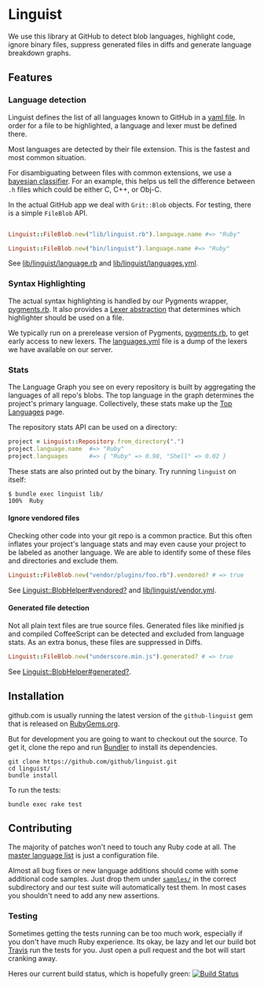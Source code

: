 # Linguist

We use this library at GitHub to detect blob languages, highlight code, ignore binary files, suppress generated files in diffs and generate language breakdown graphs.

## Features

### Language detection

Linguist defines the list of all languages known to GitHub in a [yaml file](https://github.com/github/linguist/blob/master/lib/linguist/languages.yml). In order for a file to be highlighted, a language and lexer must be defined there.

Most languages are detected by their file extension. This is the fastest and most common situation.

For disambiguating between files with common extensions, we use a [bayesian classifier](https://github.com/github/linguist/blob/master/lib/linguist/classifier.rb). For an example, this helps us tell the difference between `.h` files which could be either C, C++, or Obj-C.

In the actual GitHub app we deal with `Grit::Blob` objects. For testing, there is a simple `FileBlob` API.

```ruby

Linguist::FileBlob.new("lib/linguist.rb").language.name #=> "Ruby"

Linguist::FileBlob.new("bin/linguist").language.name #=> "Ruby"
```

See [lib/linguist/language.rb](https://github.com/github/linguist/blob/master/lib/linguist/language.rb) and [lib/linguist/languages.yml](https://github.com/github/linguist/blob/master/lib/linguist/languages.yml).

### Syntax Highlighting

The actual syntax highlighting is handled by our Pygments wrapper, [pygments.rb](https://github.com/tmm1/pygments.rb). It also provides a [Lexer abstraction](https://github.com/tmm1/pygments.rb/blob/master/lib/pygments/lexer.rb) that determines which highlighter should be used on a file.

We typically run on a prerelease version of Pygments, [pygments.rb](https://github.com/tmm1/pygments.rb), to get early access to new lexers. The [languages.yml](https://github.com/github/linguist/blob/master/lib/linguist/languages.yml) file is a dump of the lexers we have available on our server.

### Stats

The Language Graph you see on every repository is built by aggregating the languages of all repo's blobs. The top language in the graph determines the project's primary language. Collectively, these stats make up the [Top Languages](https://github.com/languages) page.

The repository stats API can be used on a directory:

```ruby
project = Linguist::Repository.from_directory(".")
project.language.name  #=> "Ruby"
project.languages      #=> { "Ruby" => 0.98, "Shell" => 0.02 }
```

These stats are also printed out by the binary. Try running `linguist` on itself:

    $ bundle exec linguist lib/
    100%  Ruby

#### Ignore vendored files

Checking other code into your git repo is a common practice. But this often inflates your project's language stats and may even cause your project to be labeled as another language. We are able to identify some of these files and directories and exclude them.

```ruby
Linguist::FileBlob.new("vendor/plugins/foo.rb").vendored? # => true
```

See [Linguist::BlobHelper#vendored?](https://github.com/github/linguist/blob/master/lib/linguist/blob_helper.rb) and [lib/linguist/vendor.yml](https://github.com/github/linguist/blob/master/lib/linguist/vendor.yml).

#### Generated file detection

Not all plain text files are true source files. Generated files like minified js and compiled CoffeeScript can be detected and excluded from language stats. As an extra bonus, these files are suppressed in Diffs.

```ruby
Linguist::FileBlob.new("underscore.min.js").generated? # => true
```

See [Linguist::BlobHelper#generated?](https://github.com/github/linguist/blob/master/lib/linguist/blob_helper.rb).

## Installation

github.com is usually running the latest version of the `github-linguist` gem that is released on [RubyGems.org](http://rubygems.org/gems/github-linguist).

But for development you are going to want to checkout out the source. To get it, clone the repo and run [Bundler](http://gembundler.com/) to install its dependencies.

    git clone https://github.com/github/linguist.git
    cd linguist/
    bundle install

To run the tests:

    bundle exec rake test

## Contributing

The majority of patches won't need to touch any Ruby code at all. The [master language list](https://github.com/github/linguist/blob/master/lib/linguist/languages.yml) is just a configuration file.

Almost all bug fixes or new language additions should come with some additional code samples. Just drop them under [`samples/`](https://github.com/github/linguist/tree/master/samples) in the correct subdirectory and our test suite will automatically test them. In most cases you shouldn't need to add any new assertions.

### Testing

Sometimes getting the tests running can be too much work, especially if you don't have much Ruby experience. Its okay, be lazy and let our build bot [Travis](http://travis-ci.org/#!/github/linguist) run the tests for you. Just open a pull request and the bot will start cranking away.

Heres our current build status, which is hopefully green: [![Build Status](https://secure.travis-ci.org/github/linguist.png?branch=master)](http://travis-ci.org/github/linguist)
